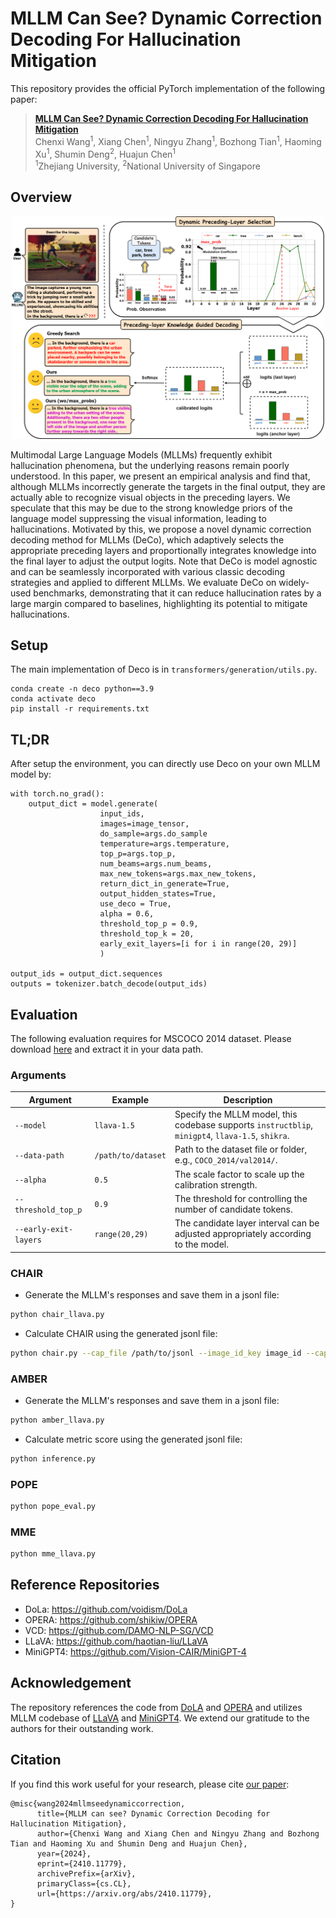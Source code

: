 # MLLM Can See? Dynamic Correction Decoding For Hallucination Mitigation

<!-- [![License: MIT](https://img.shields.io/badge/License-MIT-g.svg)](https://opensource.org/licenses/MIT)
[![Arxiv](https://img.shields.io/badge/arXiv-2311.17911-B21A1B)](https://arxiv.org/abs/2410.11779)
[![Hugging Face Transformers](https://img.shields.io/badge/%F0%9F%A4%97-Transformers-blue)](https://github.com/huggingface/transformers)
[![GitHub Stars](https://img.shields.io/github/stars/shikiw/OPERA?style=social)](https://github.com/shikiw/OPERA/stargazers) -->


This repository provides the official PyTorch implementation of the following paper: 
> [**MLLM Can See? Dynamic Correction Decoding For Hallucination Mitigation**](https://arxiv.org/abs/2410.11779) <br>
> Chenxi Wang<sup>1</sup>, 
> Xiang Chen<sup>1</sup>, 
> Ningyu Zhang<sup>1</sup>,
> Bozhong Tian<sup>1</sup>,
> Haoming Xu<sup>1</sup>, 
> Shumin Deng<sup>2</sup>,
> Huajun Chen<sup>1</sup> <br>
> <sup>1</sup>Zhejiang University, <sup>2</sup>National University of Singapore <br>


## Overview

<p align="center"><img src="img/method.png" alt="teaser" width="500px" /></p>

Multimodal Large Language Models (MLLMs) frequently exhibit hallucination phenomena, but the underlying reasons remain poorly understood. In this paper, we present an empirical analysis and find that, although MLLMs incorrectly generate the targets in the final output, they are actually able to recognize visual objects in the preceding layers. We speculate that this may be due to the strong knowledge priors of the language model suppressing the visual information, leading to hallucinations. Motivated by this, we propose a novel dynamic correction decoding method for MLLMs (DeCo), which adaptively selects the appropriate preceding layers and proportionally integrates knowledge into the final layer to adjust the output logits. Note that DeCo is model agnostic and can be seamlessly incorporated with various classic decoding strategies and applied to different MLLMs. We evaluate DeCo on widely-used benchmarks, demonstrating that it can reduce hallucination rates by a large margin compared to baselines, highlighting its potential to mitigate hallucinations.

## Setup

The main implementation of Deco is in `transformers/generation/utils.py`.

```
conda create -n deco python==3.9
conda activate deco
pip install -r requirements.txt
```

## TL;DR
After setup the environment, you can directly use Deco on your own MLLM model by:
```
with torch.no_grad():
    output_dict = model.generate(
                    input_ids,
                    images=image_tensor,
                    do_sample=args.do_sample
                    temperature=args.temperature,
                    top_p=args.top_p,
                    num_beams=args.num_beams,
                    max_new_tokens=args.max_new_tokens,
                    return_dict_in_generate=True,
                    output_hidden_states=True,
                    use_deco = True,
                    alpha = 0.6,
                    threshold_top_p = 0.9, 
                    threshold_top_k = 20,
                    early_exit_layers=[i for i in range(20, 29)]
                    )
                
output_ids = output_dict.sequences
outputs = tokenizer.batch_decode(output_ids)
```
<!-- 
Please refer to `demo.ipynb` [here](https://github.com/shikiw/OPERA/blob/1e74d8b5d082579c81e0e77ef1cf4a44d20ab91e/demo.ipynb) for more details. -->


## Evaluation

The following evaluation requires for MSCOCO 2014 dataset. Please download [here](https://cocodataset.org/#home) and extract it in your data path.


### Arguments

| Argument             | Example             | Description   |
| -------------------- | ------------------- | ------------- |
| `--model`    | `llava-1.5` | Specify the MLLM model, this codebase supports `instructblip`, `minigpt4`, `llava-1.5`, `shikra`. |
| `--data-path`     | `/path/to/dataset` | Path to the dataset file or folder, e.g., `COCO_2014/val2014/`. |
| `--alpha`   | `0.5` | The scale factor to scale up the calibration strength. |
| `--threshold_top_p`      | `0.9` | The threshold for controlling the number of candidate tokens. |
| `--early-exit-layers`   | `range(20,29)` | The candidate layer interval can be adjusted appropriately according to the model. |


### CHAIR
- Generate the MLLM's responses and save them in a jsonl file:
```bash
python chair_llava.py
```
<!-- Note: Please check out our released results in `log/chair_eval_results` for reproduction. -->

- Calculate CHAIR using the generated jsonl file:
```bash
python chair.py --cap_file /path/to/jsonl --image_id_key image_id --caption_key caption --coco_path /path/to/COCO/annotations_trainval2014/annotations/ --save_path /path/to/save/jsonl
```

### AMBER
- Generate the MLLM's responses and save them in a jsonl file:
```bash
python amber_llava.py
```

- Calculate metric score using the generated jsonl file:
```bash
python inference.py
```




### POPE
```bash
python pope_eval.py 
```
### MME
```bash
python mme_llava.py
```



## Reference Repositories
- DoLa: https://github.com/voidism/DoLa
- OPERA: https://github.com/shikiw/OPERA
- VCD: https://github.com/DAMO-NLP-SG/VCD
- LLaVA: https://github.com/haotian-liu/LLaVA
- MiniGPT4: https://github.com/Vision-CAIR/MiniGPT-4

## Acknowledgement
The repository references the code from [DoLA](https://github.com/voidism/DoLa) and [OPERA](https://github.com/shikiw/OPERA) and utilizes MLLM codebase of [LLaVA](https://github.com/haotian-liu/LLaVA) and [MiniGPT4](https://github.com/Vision-CAIR/MiniGPT-4). We extend our gratitude to the authors for their outstanding work.


## Citation
If you find this work useful for your research, please cite [our paper](https://arxiv.org/abs/2410.11779):
```
@misc{wang2024mllmseedynamiccorrection,
      title={MLLM can see? Dynamic Correction Decoding for Hallucination Mitigation}, 
      author={Chenxi Wang and Xiang Chen and Ningyu Zhang and Bozhong Tian and Haoming Xu and Shumin Deng and Huajun Chen},
      year={2024},
      eprint={2410.11779},
      archivePrefix={arXiv},
      primaryClass={cs.CL},
      url={https://arxiv.org/abs/2410.11779}, 
}
```
